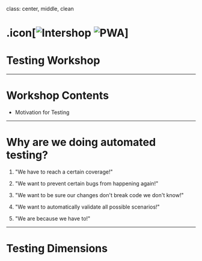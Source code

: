 class: center, middle, clean

# .icon[![Intershop](https://upload.wikimedia.org/wikipedia/commons/9/9c/Intershop-Communications-AG.svg) ![PWA](https://upload.wikimedia.org/wikipedia/commons/thumb/d/d5/Progressive_Web_Apps_Logo.svg/2880px-Progressive_Web_Apps_Logo.svg.png)]

# Testing Workshop

---

# Workshop Contents

- Motivation for Testing

---

# Why are we doing automated testing?

1. "We have to reach a certain coverage!"

1. "We want to prevent certain bugs from happening again!"

1. "We want to be sure our changes don't break code we don't know!"

1. "We want to automatically validate all possible scenarios!"

1. "We are because we have to!"

---

# Testing Dimensions
